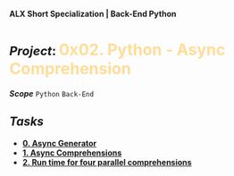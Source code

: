 **ALX Short Specialization | Back-End Python**
**<h1><span style="font-size: 22px;">***Project***: </span><span style="color: #ffdd99;">0x02. Python - Async Comprehension</span></h1>**
***Scope*** `Python` `Back-End`
## ***Tasks***
* **[0. Async Generator](0-async_generator.py)**
* **[1. Async Comprehensions](1-async_comprehension.py)**
* **[2. Run time for four parallel comprehensions](2-measure_runtime.py)**
